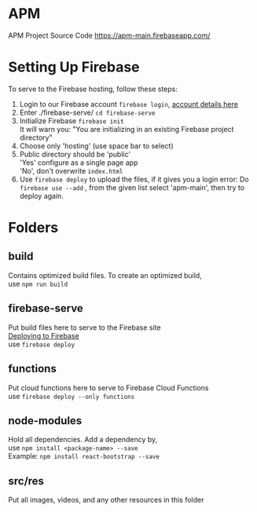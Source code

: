 # APM
APM Project Source Code
https://apm-main.firebaseapp.com/

# Setting Up Firebase
To serve to the Firebase hosting, follow these steps:
1. Login to our Firebase account `firebase login`, [account details here](https://trello.com/apm65)
2. Enter ./firebase-serve/ `cd firebase-serve`
3. Initialize Firebase `firebase init`<br>
It will warn you: "You are initializing in an existing Firebase project directory"
4. Choose only 'hosting' (use space bar to select)
5. Public directory should be 'public' <br> 'Yes' configure as a single page app <br> 'No', don't overwrite `index.html`
6. Use `firebase deploy` to upload the files, if it gives you a login error:
Do `firebase use --add` , from the given list select 'apm-main', then try to deploy again.

# Folders
## build
Contains optimized build files. To create an optimized build,<br>
use `npm run build`

## firebase-serve
Put build files here to serve to the Firebase site<br>
[Deploying to Firebase](https://firebase.google.com/docs/hosting/deploying)<br>
use `firebase deploy`

## functions
Put cloud functions here to serve to Firebase Cloud Functions<br>
use `firebase deploy --only functions`<br>

## node-modules
Hold all dependencies. Add a dependency by,<br>
use `npm install <package-name> --save`<br>
Example: `npm install react-bootstrap --save`<br>

## src/res
Put all images, videos, and any other resources in this folder<br>
